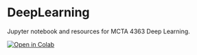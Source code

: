 # DeepLearning

Jupyter notebook and resources for MCTA 4363 Deep Learning.

[![Open in Colab](https://colab.research.google.com/assets/colab-badge.svg)](https://colab.research.google.com/github/hasanzaki/DeepLearning/blob/main/01_Introduction_and_Linear_Classifiers.ipynb)
